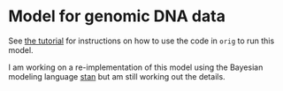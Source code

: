 # Model for genomic DNA data

See [the tutorial](https://github.com/daskelly/ase/blob/master/tutorial.pdf) 
for instructions on how to use the code in `orig` to run this model.

I am working on a re-implementation of this model using the Bayesian
modeling language [stan](mc-stan.org) but am still working out 
the details.
